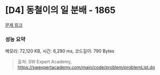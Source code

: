 # [D4] 동철이의 일 분배 - 1865 

[문제 링크](https://swexpertacademy.com/main/code/problem/problemDetail.do?contestProbId=AV5LuHfqDz8DFAXc) 

### 성능 요약

메모리: 72,120 KB, 시간: 6,290 ms, 코드길이: 790 Bytes



> 출처: SW Expert Academy, https://swexpertacademy.com/main/code/problem/problemList.do